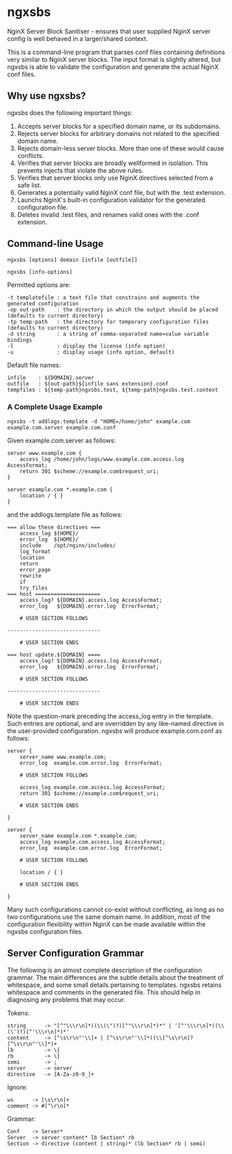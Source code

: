 ngxsbs
======

NginX Server Block Sanitiser - ensures that user supplied NginX server config is well behaved in a larger/shared context.

This is a command-line program that parses conf files containing definitions very similar to NginX server blocks.  The input format is slightly altered, but ngxsbs is able to validate the configuration and generate the actual NginX conf files.

Why use ngxsbs?
---------------

ngxsbs does the following important things:

1. Accepts server blocks for a specified domain name, or its subdomains.
1. Rejects server blocks for arbitrary domains not related to the specified domain name.
1. Rejects domain-less server blocks. More than one of these would cause conflicts.
1. Verifies that server blocks are broadly wellformed in isolation. This prevents injects that violate the above rules.
1. Verifies that server blocks only use NginX directives selected from a safe list.
1. Generates a potentially valid NginX conf file, but with the .test extension.
1. Launchs NginX's built-in configuration validator for the generated configuration file.
1. Deletes invalid .test files, and renames valid ones with the .conf extension.

Command-line Usage
------------------

`ngxsbs [options] domain [infile [outfile]]`

`ngxsbs [info-options]`

Permitted options are:

    -t templatefile : a text file that constrains and augments the generated configuration
    -op out-path    : the directory in which the output should be placed (defaults to current directory)
    -tp temp-path   : the directory for temporary configuration files (defaults to current directory)
    -d string       : a string of comma-separated name=value variable bindings
    -l              : display the license (info option)
    -u              : display usage (info option, default)

Default file names:

    infile    : ${DOMAIN}.server
    outfile   : ${out-path}${infile sans extension}.conf
    tempfiles : ${temp-path}ngxsbs.test, ${temp-path}ngxsbs.test.context

### A Complete Usage Example

`ngxsbs -t addlogs.template -d "HOME=/home/john" example.com example.com.server example.com.conf`

Given example.com.server as follows:

    server www.example.com {
        access_log /home/john/logs/www.example.com.access.log AccessFormat;
        return 301 $scheme://example.com$request_uri;
    }

    server example.com *.example.com {
        location / { }
    }


and the addlogs.template file as follows:

    === allow these directives ===
        access_log ${HOME}/
        error_log  ${HOME}/
        include    /opt/nginx/includes/
        log_format
        location
        return
        error_page
        rewrite
        if
        try_files
    === host =====================
        access_log? ${DOMAIN}.access.log AccessFormat;
        error_log   ${DOMAIN}.error.log  ErrorFormat;

        # USER SECTION FOLLOWS

    ------------------------------

        # USER SECTION ENDS
   
    === host update.${DOMAIN} ====
        access_log? ${DOMAIN}.access.log AccessFormat;
        error_log   ${DOMAIN}.error.log  ErrorFormat;

        # USER SECTION FOLLOWS

    ------------------------------

        # USER SECTION ENDS
   

Note the question-mark preceding the access_log entry in the template.  Such entries are optional, and are overridden by any like-named directive in the user-provided configuration.  ngxsbs will produce example.com.conf as follows:

    server {
        server_name www.example.com;
        error_log  example.com.error.log  ErrorFormat;

        # USER SECTION FOLLOWS

        access_log example.com.access.log AccessFormat;
        return 301 $scheme://example.com$request_uri;

        # USER SECTION ENDS
    
    }

    server {
        server_name example.com *.example.com;
        access_log example.com.access.log AccessFormat;
        error_log  example.com.error.log  ErrorFormat;

        # USER SECTION FOLLOWS

        location / { }

        # USER SECTION ENDS
    
    }

Many such configurations cannot co-exist without conflicting, as long as no two configurations use the same domain name.  In addition, most of the configuration flexibility within NginX can be made available within the ngxsbs configuration files.

Server Configuration Grammar
----------------------------

The following is an almost complete description of the configuration grammar.  The main differences are the subtle details about the treatment of whitespace, and some small details pertaining to templates.  ngxsbs retains whitespace and comments in the generated file.  This should help in diagnosing any problems that may occur.

Tokens:

    string      -> "[^"\\\r\n]*((\\(\")?)[^"\\\r\n]*)*" | '[^'\\\r\n]*((\\(\')?)[^'\\\r\n]*)*'
    content     -> [^\s\r\n"'\\]+ | [^\s\r\n"'\\]*((\\[^\s\r\n]?[^\s\r\n"'\\]*)+
    lb          -> \{
    rb          -> \}
    semi        -> ;
    server      -> server
    directive   -> [A-Za-z0-9_]+

Ignore:

    ws      -> [\s\r\n]+
    comment -> #[^\r\n]*

Grammar:

    Conf    -> Server*
    Server  -> server content* lb Section* rb
    Section -> directive (content | string)* (lb Section* rb | semi)
